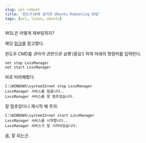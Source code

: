 ```yaml
---
slug: wsl-reboot
title: '윈도우10에 설치한 Ubuntu Rebooting 방법'
tags: [wsl, linux, ubuntu]
---
```


WSL은 어떻게 재부팅하지?

<!--truncate-->

해당 [링크](https://superuser.com/questions/1126721/rebooting-ubuntu-on-windows-without-rebooting-windows/1347725)를 참고했다.

윈도우 CMD를 _관리자 권한으로 실행_ (중요!) 하여 아래의 명령어를 입력한다.

```shell
net stop LxssManager
net start LxssManager
```

바로 따라해봤다.

```shell
C:\WINDOWS\system32>net stop LxssManager
LxssManager 서비스를 멈춥니다..
LxssManager 서비스를 잘 멈추었습니다.
```

잘 멈추었다니 재시작 해 주자.

```shell
C:\WINDOWS\system32>net start LxssManager
LxssManager 서비스를 시작합니다..
LxssManager 서비스가 잘 시작되었습니다.
```

음, 잘 되는군.
